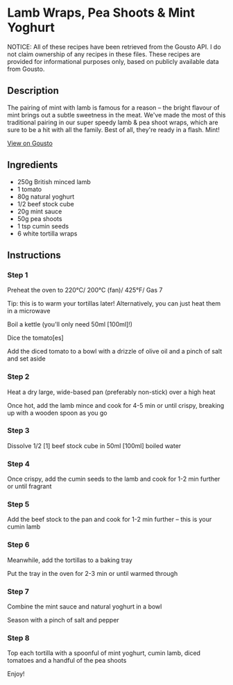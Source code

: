 # Lamb Wraps, Pea Shoots & Mint Yoghurt

NOTICE: All of these recipes have been retrieved from the Gousto API. I do not claim ownership of any recipes in these files. These recipes are provided for informational purposes only, based on publicly available data from Gousto.

## Description

The pairing of mint with lamb is famous for a reason – the bright flavour of mint brings out a subtle sweetness in the meat. We've made the most of this traditional pairing in our super speedy lamb & pea shoot wraps, which are sure to be a hit with all the family. Best of all, they're ready in a flash. Mint!

[View on Gousto](https://www.gousto.co.uk/recipes/cookbook/lamb-wraps-pea-shoots-mint-yoghurt)

## Ingredients

- 250g British minced lamb
- 1 tomato
- 80g natural yoghurt 
- 1/2 beef stock cube
- 20g mint sauce
- 50g pea shoots
- 1 tsp cumin seeds
- 6 white tortilla wraps

## Instructions


### Step 1

Preheat the oven to <span class="text-highlight">220&deg;C/ 200&deg;C (fan)/ 425&deg;F/ Gas 7&nbsp;</span>


Tip: this is to warm your tortillas later! Alternatively, you can just heat them in a microwave


Boil a kettle (you'll only need 50ml <span class="text-danger">[100ml]</span>!)


Dice the tomato<span class="text-danger">[es]</span>


Add the diced tomato to a bowl with a drizzle of olive oil and a pinch of salt and set aside


### Step 2

Heat a dry large, wide-based pan (preferably non-stick) over a high heat


Once hot, add the&nbsp;<span class="text-highlight">lamb mince</span> and cook for 4-5 min or until crispy,&nbsp;breaking up with a wooden spoon as you go&nbsp;


### Step 3

Dissolve <span class="text-highlight">1/2&nbsp;<span class="text-danger">[1]</span>&nbsp;</span><span class="text-highlight">beef</span> stock cube&nbsp;in 50ml <span class="text-danger">[100ml]</span> boiled water


### Step 4

Once crispy, add the cumin seeds to the lamb and cook for 1-2 min further or until fragrant


### Step 5

Add the beef stock to the pan and cook for 1-2 min further <span class="text-highlight">&ndash;</span> this is your cumin lamb


### Step 6

Meanwhile, add the tortillas to a baking tray&nbsp;


Put the tray in the oven for 2-3 min or until warmed through


### Step 7

Combine the mint sauce and natural yoghurt in a bowl


Season with a pinch of salt and pepper

### Step 8

Top each tortilla with a spoonful of mint yoghurt, cumin lamb, diced tomatoes and a handful of the pea shoots


Enjoy!

